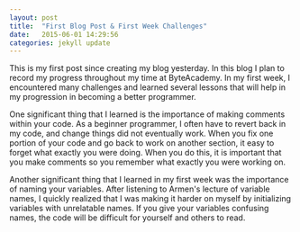 ```yaml
---
layout: post
title:  "First Blog Post & First Week Challenges"
date:   2015-06-01 14:29:56
categories: jekyll update
---
```


This is my first post since creating my blog yesterday. In this blog I plan to record my progress throughout my time at ByteAcademy. In my first week, I encountered many challenges and learned several lessons that will help in my progression in becoming a better programmer. 

One significant thing that I learned is the importance of making comments within your code. As a beginner programmer, I often have to revert back in my code, and change things did not eventually work. When you fix one portion of your code and go back to work on another section, it easy to forget what exactly you were doing. When you do this, it is important that you make comments so you remember what exactly you were working on.

Another significant thing that I learned in my first week was the importance of naming your variables. After listening to Armen's lecture of variable names, I quickly realized that I was making it harder on myself by initializing variables with unrelatable names. If you give your variables confusing names, the code will be difficult for yourself and others to read.
